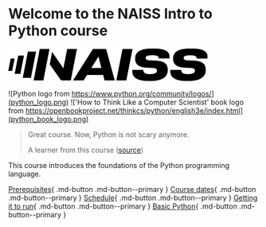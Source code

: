 # Welcome to the NAISS Intro to Python course

![The NAISS logo](logo/naiss_logo_inverted.png)

![Python logo from https://www.python.org/community/logos/](python_logo.png)
!['How to Think Like a Computer Scientist' book logo from https://openbookproject.net/thinkcs/python/english3e/index.html](python_book_logo.png)

> Great course. Now, Python is not scary anymore.
>
> A learner from this course ([source](https://uppmax.github.io/naiss_intro_python/evaluations/20240830/))

This course introduces the foundations of the Python programming language.

[Prerequisites](prereqs/README.md){ .md-button .md-button--primary }
[Course dates](course_dates.md){ .md-button .md-button--primary }
[Schedule](schedule.md){ .md-button .md-button--primary }
[Getting it to run](sessions/introduction_getting_it_to_run.md){ .md-button .md-button--primary }
[Basic Python](sessions/introduction_basic_python.md){ .md-button .md-button--primary }

